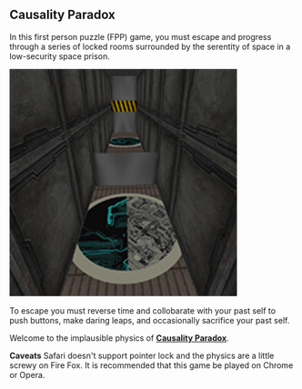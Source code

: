 ## **Causality Paradox**
In this first person puzzle (FPP) game, you must escape and progress through a series of locked rooms surrounded by the serentity of space in a low-security space prison.

[<img src="build/assets/images/demo/lev4.png" width="400">][fpp]

To escape you must reverse time and collobarate with your past self to push buttons, make daring leaps, and occasionally sacrifice your past self.

Welcome to the implausible physics of **[Causality Paradox][fpp]**.

[fpp]: http://jzwood.github.io/FPP/build/home

**Caveats**
Safari doesn't support pointer lock and the physics are a little screwy on Fire Fox. It is recommended that this game be played on Chrome or Opera.
